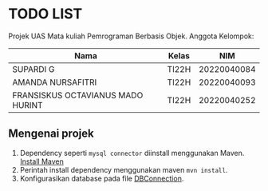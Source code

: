 # TODO LIST

Projek UAS Mata kuliah Pemrograman Berbasis Objek. Anggota Kelompok:

| Nama                              | Kelas | NIM         |
| --------------------------------- | ----- | ----------- |
| SUPARDI G                         | TI22H | 20220040084 |
| AMANDA NURSAFITRI                 | TI22H | 20220040093 |
| FRANSISKUS OCTAVIANUS MADO HURINT | TI22H | 20220040252 |

## Mengenai projek

1. Dependency seperti `mysql connector` diinstall menggunakan Maven. [Install Maven](https://maven.apache.org/install.html)
2. Perintah install dependency menggunakan maven `mvn install`.
3. Konfigurasikan database pada file [DBConnection](./src/main/java/com/todolist/DBConnection.java).
